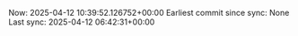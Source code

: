 Now: 2025-04-12 10:39:52.126752+00:00 Earliest commit since sync: None Last sync: 2025-04-12 06:42:31+00:00
